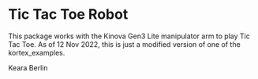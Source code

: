 # Tic Tac Toe Robot
This package works with the Kinova Gen3 Lite manipulator arm to play Tic Tac Toe.
As of 12 Nov 2022, this is just a modified version of one of the kortex_examples.

Keara Berlin
